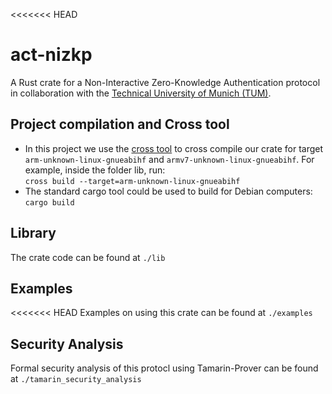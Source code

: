<<<<<<< HEAD
# act-nizkp
A Rust crate for a Non-Interactive Zero-Knowledge Authentication protocol in collaboration with the [Technical University of Munich (TUM)](https://www.tum.de/en/).

## Project compilation and Cross tool
* In this project we use the [cross tool](https://github.com/cross-rs/cross) to cross compile our crate for target `arm-unknown-linux-gnueabihf` and `armv7-unknown-linux-gnueabihf`. For example, inside the folder lib, run:\
`cross build --target=arm-unknown-linux-gnueabihf`
* The standard cargo tool could be used to build for Debian computers:\
`cargo build`

## Library
The crate code can be found at `./lib`

## Examples
<<<<<<< HEAD
Examples on using this crate can be found at `./examples`

## Security Analysis
Formal security analysis of this protocl using Tamarin-Prover can be found at `./tamarin_security_analysis`
